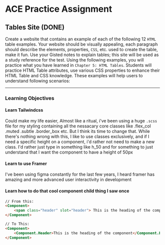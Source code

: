 # ACE Practice Assignment
## Tables Site (DONE)

Create a website that contains an example of each of the following 12 `HTML` table examples. Your website should be visually appealing, each paragraph should describe the elements, properties, `CSS`, etc. used to create the table, make it fun. Use your Gisted notes to explain tables; this site will be used as a study reference for the test. 
Using the following examples, you will practice what you have learned in `Chapter 5: HTML Tables`. Students will practice HTML Table attributes, use various CSS properties to enhance their HTML Table and CSS knowledge. These examples will help users to understand following scenarios:
 
---

### Learning Objectives

#### Learn Tailwindcss
Could make my life easier, Almost like a ritual, i've been using a huge `.scss` file for my styling containing all the nessacary core classes like .flex_col .muted .subtle .border_box etc. But I think its time to change that. While there's nothing wrong with this, I like to use classes exclusively, and if I need a specific height on a component, i'd rather not need to make a new class. I'd rather just type in something like h_50 and for something to just understand that I want the component to have a height of 50px



#### Learn to use Framer
I've been using figma constantly for the last few years, I heard framer has amazing and more advanced user interactivity in development


#### Learn how to do that cool component child thing I saw once
```html
// From this:
<Component>
    <span class="header" slot="header"> This is the heading of the component</span>
</Component>

// To This:
<Component>
    <Component.Header>This is the heading of the component</Component.Header>
</Component>
```
